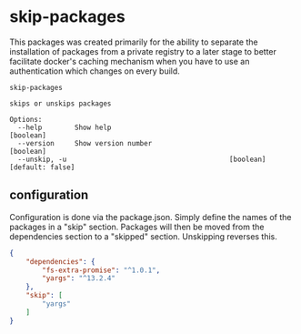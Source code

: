 # skip-packages

This packages was created primarily for the ability to separate the installation of packages from a private registry to a later stage to better facilitate docker's caching mechanism when you have to use an authentication which changes on every build.

```
skip-packages

skips or unskips packages

Options:
  --help        Show help                                              [boolean]
  --version     Show version number                                    [boolean]
  --unskip, -u                                        [boolean] [default: false]
```

## configuration

Configuration is done via the package.json. Simply define the names of the packages in a "skip" section. Packages will then be moved from the dependencies section to a "skipped" section. Unskipping reverses this.

```json
{
    "dependencies": {
        "fs-extra-promise": "^1.0.1",
        "yargs": "^13.2.4"
    },
    "skip": [
        "yargs"
    ]
}
```